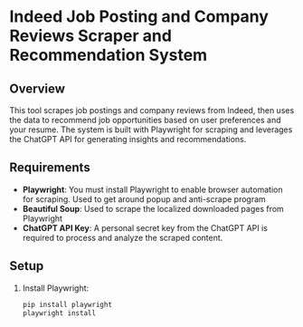 # Indeed Job Posting and Company Reviews Scraper and Recommendation System

## Overview
This tool scrapes job postings and company reviews from Indeed, then uses the data to recommend job opportunities based on user preferences and your resume. The system is built with Playwright for scraping and leverages the ChatGPT API for generating insights and recommendations.

## Requirements
- **Playwright**: You must install Playwright to enable browser automation for scraping. Used to get around popup and anti-scrape program
- **Beautiful Soup**: Used to scrape the localized downloaded pages from Playwright
- **ChatGPT API Key**: A personal secret key from the ChatGPT API is required to process and analyze the scraped content.

## Setup

1. Install Playwright:
   ```bash
   pip install playwright
   playwright install
